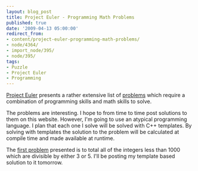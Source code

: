 ```yaml
---
layout: blog_post
title: Project Euler - Programming Math Problems
published: true
date: '2009-04-13 05:00:00'
redirect_from:
- content/project-euler-programming-math-problems/
- node/4364/
- import_node/395/
- node/395/
tags:
- Puzzle
- Project Euler
- Programming
---
```


[Project Euler](http://projecteuler.net/) presents a rather extensive list of [problems](http://projecteuler.net/index.php?section=problems) which require a combination of programming skills and math skills to solve. 

The problems are interesting. I hope to from time to time post solutions to them on this website. However, I'm going to use an atypical programming language. I plan that each one I solve will be solved with C++ templates. By solving with templates the solution to the problem will be calculated at compile time and made available at runtime. 

The [first problem](http://projecteuler.net/index.php?section=problems&id=1) presented is to total all of the integers less than 1000 which are divisible by either 3 or 5. I'll be posting my template based solution to it tomorrow.
